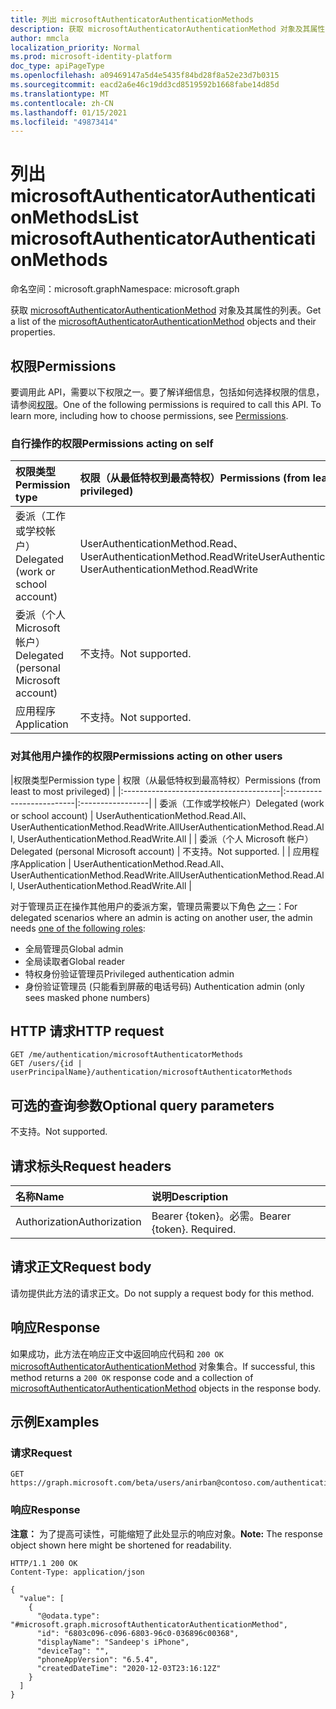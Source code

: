 ```yaml
---
title: 列出 microsoftAuthenticatorAuthenticationMethods
description: 获取 microsoftAuthenticatorAuthenticationMethod 对象及其属性的列表。
author: mmcla
localization_priority: Normal
ms.prod: microsoft-identity-platform
doc_type: apiPageType
ms.openlocfilehash: a09469147a5d4e5435f84bd28f8a52e23d7b0315
ms.sourcegitcommit: eacd2a6e46c19dd3cd8519592b1668fabe14d85d
ms.translationtype: MT
ms.contentlocale: zh-CN
ms.lasthandoff: 01/15/2021
ms.locfileid: "49873414"
---
```

# <a name="list-microsoftauthenticatorauthenticationmethods"></a><span data-ttu-id="46895-103">列出 microsoftAuthenticatorAuthenticationMethods</span><span class="sxs-lookup"><span data-stu-id="46895-103">List microsoftAuthenticatorAuthenticationMethods</span></span>
<span data-ttu-id="46895-104">命名空间：microsoft.graph</span><span class="sxs-lookup"><span data-stu-id="46895-104">Namespace: microsoft.graph</span></span>

<span data-ttu-id="46895-105">获取 [microsoftAuthenticatorAuthenticationMethod](../resources/microsoftauthenticatorauthenticationmethod.md) 对象及其属性的列表。</span><span class="sxs-lookup"><span data-stu-id="46895-105">Get a list of the [microsoftAuthenticatorAuthenticationMethod](../resources/microsoftauthenticatorauthenticationmethod.md) objects and their properties.</span></span>

## <a name="permissions"></a><span data-ttu-id="46895-106">权限</span><span class="sxs-lookup"><span data-stu-id="46895-106">Permissions</span></span>

<span data-ttu-id="46895-p101">要调用此 API，需要以下权限之一。要了解详细信息，包括如何选择权限的信息，请参阅[权限](/graph/permissions-reference)。</span><span class="sxs-lookup"><span data-stu-id="46895-p101">One of the following permissions is required to call this API. To learn more, including how to choose permissions, see [Permissions](/graph/permissions-reference).</span></span>

### <a name="permissions-acting-on-self"></a><span data-ttu-id="46895-109">自行操作的权限</span><span class="sxs-lookup"><span data-stu-id="46895-109">Permissions acting on self</span></span>

|<span data-ttu-id="46895-110">权限类型</span><span class="sxs-lookup"><span data-stu-id="46895-110">Permission type</span></span>      | <span data-ttu-id="46895-111">权限（从最低特权到最高特权）</span><span class="sxs-lookup"><span data-stu-id="46895-111">Permissions (from least to most privileged)</span></span>              |
|:---------------------------------------|:-------------------------|
| <span data-ttu-id="46895-112">委派（工作或学校帐户）</span><span class="sxs-lookup"><span data-stu-id="46895-112">Delegated (work or school account)</span></span>     | <span data-ttu-id="46895-113">UserAuthenticationMethod.Read、UserAuthenticationMethod.ReadWrite</span><span class="sxs-lookup"><span data-stu-id="46895-113">UserAuthenticationMethod.Read, UserAuthenticationMethod.ReadWrite</span></span> |
| <span data-ttu-id="46895-114">委派（个人 Microsoft 帐户）</span><span class="sxs-lookup"><span data-stu-id="46895-114">Delegated (personal Microsoft account)</span></span> | <span data-ttu-id="46895-115">不支持。</span><span class="sxs-lookup"><span data-stu-id="46895-115">Not supported.</span></span> |
| <span data-ttu-id="46895-116">应用程序</span><span class="sxs-lookup"><span data-stu-id="46895-116">Application</span></span>                            | <span data-ttu-id="46895-117">不支持。</span><span class="sxs-lookup"><span data-stu-id="46895-117">Not supported.</span></span> |

### <a name="permissions-acting-on-other-users"></a><span data-ttu-id="46895-118">对其他用户操作的权限</span><span class="sxs-lookup"><span data-stu-id="46895-118">Permissions acting on other users</span></span>

|<span data-ttu-id="46895-119">权限类型</span><span class="sxs-lookup"><span data-stu-id="46895-119">Permission type</span></span>      | <span data-ttu-id="46895-120">权限（从最低特权到最高特权）</span><span class="sxs-lookup"><span data-stu-id="46895-120">Permissions (from least to most privileged)</span></span>              |
|:---------------------------------------|:-------------------------|:-----------------|
| <span data-ttu-id="46895-121">委派（工作或学校帐户）</span><span class="sxs-lookup"><span data-stu-id="46895-121">Delegated (work or school account)</span></span>     | <span data-ttu-id="46895-122">UserAuthenticationMethod.Read.All、UserAuthenticationMethod.ReadWrite.All</span><span class="sxs-lookup"><span data-stu-id="46895-122">UserAuthenticationMethod.Read.All, UserAuthenticationMethod.ReadWrite.All</span></span> |
| <span data-ttu-id="46895-123">委派（个人 Microsoft 帐户）</span><span class="sxs-lookup"><span data-stu-id="46895-123">Delegated (personal Microsoft account)</span></span> | <span data-ttu-id="46895-124">不支持。</span><span class="sxs-lookup"><span data-stu-id="46895-124">Not supported.</span></span> |
| <span data-ttu-id="46895-125">应用程序</span><span class="sxs-lookup"><span data-stu-id="46895-125">Application</span></span>                            | <span data-ttu-id="46895-126">UserAuthenticationMethod.Read.All、UserAuthenticationMethod.ReadWrite.All</span><span class="sxs-lookup"><span data-stu-id="46895-126">UserAuthenticationMethod.Read.All, UserAuthenticationMethod.ReadWrite.All</span></span> |

<span data-ttu-id="46895-127">对于管理员正在操作其他用户的委派方案，管理员需要以下角色 [之一](/azure/active-directory/users-groups-roles/directory-assign-admin-roles#available-roles)：</span><span class="sxs-lookup"><span data-stu-id="46895-127">For delegated scenarios where an admin is acting on another user, the admin needs [one of the following roles](/azure/active-directory/users-groups-roles/directory-assign-admin-roles#available-roles):</span></span>
* <span data-ttu-id="46895-128">全局管理员</span><span class="sxs-lookup"><span data-stu-id="46895-128">Global admin</span></span>
* <span data-ttu-id="46895-129">全局读取者</span><span class="sxs-lookup"><span data-stu-id="46895-129">Global reader</span></span>
* <span data-ttu-id="46895-130">特权身份验证管理员</span><span class="sxs-lookup"><span data-stu-id="46895-130">Privileged authentication admin</span></span>
* <span data-ttu-id="46895-131">身份验证管理员 (只能看到屏蔽的电话号码) </span><span class="sxs-lookup"><span data-stu-id="46895-131">Authentication admin (only sees masked phone numbers)</span></span>

## <a name="http-request"></a><span data-ttu-id="46895-132">HTTP 请求</span><span class="sxs-lookup"><span data-stu-id="46895-132">HTTP request</span></span>

<!-- {
  "blockType": "ignored"
}
-->
``` http
GET /me/authentication/microsoftAuthenticatorMethods
GET /users/{id | userPrincipalName}/authentication/microsoftAuthenticatorMethods
```

## <a name="optional-query-parameters"></a><span data-ttu-id="46895-133">可选的查询参数</span><span class="sxs-lookup"><span data-stu-id="46895-133">Optional query parameters</span></span>

<span data-ttu-id="46895-134">不支持。</span><span class="sxs-lookup"><span data-stu-id="46895-134">Not supported.</span></span>

## <a name="request-headers"></a><span data-ttu-id="46895-135">请求标头</span><span class="sxs-lookup"><span data-stu-id="46895-135">Request headers</span></span>

|<span data-ttu-id="46895-136">名称</span><span class="sxs-lookup"><span data-stu-id="46895-136">Name</span></span>|<span data-ttu-id="46895-137">说明</span><span class="sxs-lookup"><span data-stu-id="46895-137">Description</span></span>|
|:---|:---|
|<span data-ttu-id="46895-138">Authorization</span><span class="sxs-lookup"><span data-stu-id="46895-138">Authorization</span></span>|<span data-ttu-id="46895-p102">Bearer {token}。必需。</span><span class="sxs-lookup"><span data-stu-id="46895-p102">Bearer {token}. Required.</span></span>|

## <a name="request-body"></a><span data-ttu-id="46895-141">请求正文</span><span class="sxs-lookup"><span data-stu-id="46895-141">Request body</span></span>

<span data-ttu-id="46895-142">请勿提供此方法的请求正文。</span><span class="sxs-lookup"><span data-stu-id="46895-142">Do not supply a request body for this method.</span></span>

## <a name="response"></a><span data-ttu-id="46895-143">响应</span><span class="sxs-lookup"><span data-stu-id="46895-143">Response</span></span>

<span data-ttu-id="46895-144">如果成功，此方法在响应正文中返回响应代码和 `200 OK` [microsoftAuthenticatorAuthenticationMethod](../resources/microsoftauthenticatorauthenticationmethod.md) 对象集合。</span><span class="sxs-lookup"><span data-stu-id="46895-144">If successful, this method returns a `200 OK` response code and a collection of [microsoftAuthenticatorAuthenticationMethod](../resources/microsoftauthenticatorauthenticationmethod.md) objects in the response body.</span></span>

## <a name="examples"></a><span data-ttu-id="46895-145">示例</span><span class="sxs-lookup"><span data-stu-id="46895-145">Examples</span></span>

### <a name="request"></a><span data-ttu-id="46895-146">请求</span><span class="sxs-lookup"><span data-stu-id="46895-146">Request</span></span>
<!-- {
  "blockType": "request",
  "name": "list_microsoftauthenticatorauthenticationmethod"
}
-->
``` http
GET https://graph.microsoft.com/beta/users/anirban@contoso.com/authentication/microsoftAuthenticatorMethods
```


### <a name="response"></a><span data-ttu-id="46895-147">响应</span><span class="sxs-lookup"><span data-stu-id="46895-147">Response</span></span>
<span data-ttu-id="46895-148">**注意：** 为了提高可读性，可能缩短了此处显示的响应对象。</span><span class="sxs-lookup"><span data-stu-id="46895-148">**Note:** The response object shown here might be shortened for readability.</span></span>
<!-- {
  "blockType": "response",
  "truncated": true,
  "@odata.type": "Collection(microsoft.graph.microsoftAuthenticatorAuthenticationMethod)"
}
-->
``` http
HTTP/1.1 200 OK
Content-Type: application/json

{
  "value": [
    {
      "@odata.type": "#microsoft.graph.microsoftAuthenticatorAuthenticationMethod",
      "id": "6803c096-c096-6803-96c0-036896c00368",
      "displayName": "Sandeep's iPhone",
      "deviceTag": "",
      "phoneAppVersion": "6.5.4",
      "createdDateTime": "2020-12-03T23:16:12Z"
    }
  ]
}
```

